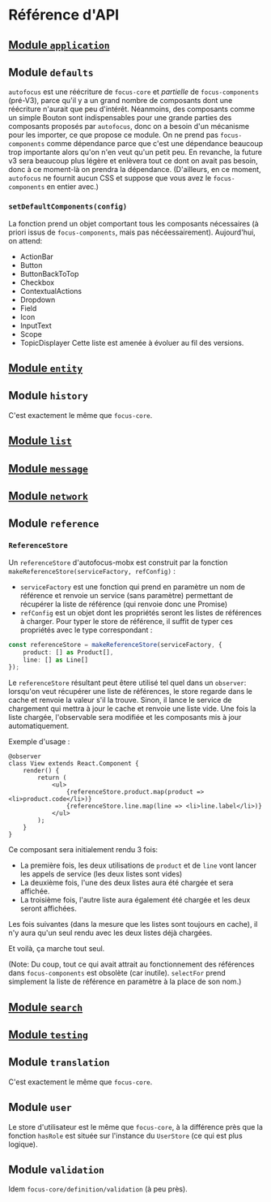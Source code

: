 # Référence d'API
## [Module `application`](application)

## Module `defaults`
`autofocus` est une réécriture de `focus-core` et *partielle* de `focus-components` (pré-V3), parce qu'il y a un grand nombre de composants dont une réécriture n'aurait que peu d'intérêt. Néanmoins, des composants comme un simple Bouton sont indispensables pour une grande parties des composants proposés par `autofocus`, donc on a besoin d'un mécanisme pour les importer, ce que propose ce module. On ne prend pas `focus-components` comme dépendance parce que c'est une dépendance beaucoup trop importante alors qu'on n'en veut qu'un petit peu. En revanche, la future v3 sera beaucoup plus légère et enlèvera tout ce dont on avait pas besoin, donc à ce moment-là on prendra la dépendance. (D'ailleurs, en ce moment, `autofocus` ne fournit aucun CSS et suppose que vous avez le `focus-components` en entier avec.)

### `setDefaultComponents(config)`
La fonction prend un objet comportant tous les composants nécessaires (à priori issus de `focus-components`, mais pas nécéessairement). Aujourd'hui, on attend:
- ActionBar
- Button
- ButtonBackToTop
- Checkbox
- ContextualActions
- Dropdown
- Field
- Icon
- InputText
- Scope
- TopicDisplayer
Cette liste est amenée à évoluer au fil des versions.

## [Module `entity`](entity)

## Module `history`
C'est exactement le même que `focus-core`.

## [Module `list`](list)
## [Module `message`](message)
## [Module `network`](network)

## Module `reference`
### `ReferenceStore`
Un `referenceStore` d'autofocus-mobx est construit par la fonction `makeReferenceStore(serviceFactory, refConfig)` :
* `serviceFactory` est une fonction qui prend en paramètre un nom de référence et renvoie un service (sans paramètre) permettant de récupérer la liste de référence (qui renvoie donc une Promise)
* `refConfig` est un objet dont les propriétés seront les listes de références à charger. Pour typer le store de référence, il suffit de typer ces propriétés avec le type correspondant :

```ts
const referenceStore = makeReferenceStore(serviceFactory, {
    product: [] as Product[],
    line: [] as Line[]
});
```

Le `referenceStore` résultant peut êtere utilisé tel quel dans un `observer`: lorsqu'on veut récupérer une liste de références, le store regarde dans le cache et renvoie la valeur s'il la trouve. Sinon, il lance le service de chargement qui mettra à jour le cache et renvoie une liste vide. Une fois la liste chargée, l'observable sera modifiée et les composants mis à jour automatiquement.

Exemple d'usage :

```tsx
@observer
class View extends React.Component {
    render() {
        return (
            <ul>
                {referenceStore.product.map(product => <li>product.code</li>)}
                {referenceStore.line.map(line => <li>line.label</li>)}
            </ul>
        );
    }
}
```

Ce composant sera initialement rendu 3 fois:
* La première fois, les deux utilisations de `product` et de `line` vont lancer les appels de service (les deux listes sont vides)
* La deuxième fois, l'une des deux listes aura été chargée et sera affichée.
* La troisième fois, l'autre liste aura également été chargée et les deux seront affichées.

Les fois suivantes (dans la mesure que les listes sont toujours en cache), il n'y aura qu'un seul rendu avec les deux listes déjà chargées.

Et voilà, ça marche tout seul.

(Note: Du coup, tout ce qui avait attrait au fonctionnement des références dans `focus-components` est obsolète (car inutile). `selectFor` prend simplement la liste de référence en paramètre à la place de son nom.)

## [Module `search`](search)
## [Module `testing`](testing)

## Module `translation`
C'est exactement le même que `focus-core`.

## Module `user`
Le store d'utilisateur est le même que `focus-core`, à la différence près que la fonction `hasRole` est située sur l'instance du `UserStore` (ce qui est plus logique).

## Module `validation`
Idem `focus-core/definition/validation` (à peu près).